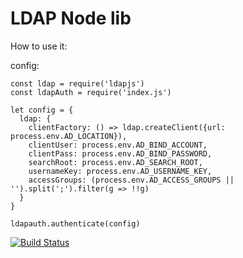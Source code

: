 # LDAP Node lib

How to use it:

config:
```
const ldap = require('ldapjs')
const ldapAuth = require('index.js')

let config = {
  ldap: {
    clientFactory: () => ldap.createClient({url: process.env.AD_LOCATION}),
    clientUser: process.env.AD_BIND_ACCOUNT,
    clientPass: process.env.AD_BIND_PASSWORD,
    searchRoot: process.env.AD_SEARCH_ROOT,
    usernameKey: process.env.AD_USERNAME_KEY,
    accessGroups: (process.env.AD_ACCESS_GROUPS || '').split(';').filter(g => !!g)
  }
}

ldapauth.authenticate(config)
```


[![Build Status](https://travis-ci.org/xibitdigital/ldap-authenticate.svg?branch=master)](https://travis-ci.org/xibitdigital/ldap-authenticate)
